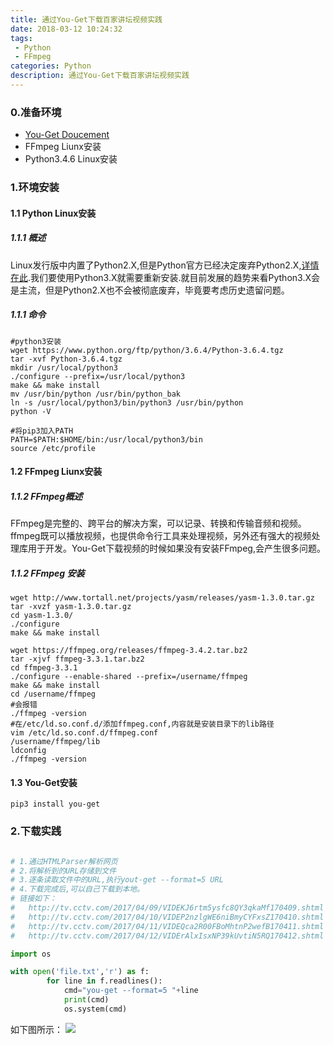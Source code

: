 ```yaml
---
title: 通过You-Get下载百家讲坛视频实践
date: 2018-03-12 10:24:32
tags: 
 - Python
 - FFmpeg
categories: Python
description: 通过You-Get下载百家讲坛视频实践
---
```


### 0.准备环境
* [You-Get Doucement](https://github.com/soimort/you-get/ "Frp Releases") 
* FFmpeg Liunx安装
* Python3.4.6 Linux安装

### 1.环境安装


#### 1.1 Python Linux安装

##### 1.1.1 概述
Linux发行版中内置了Python2.X,但是Python官方已经决定废弃Python2.X,[详情在此](https://wiki.python.org/moin/Python2orPython3).我们要使用Python3.X就需要重新安装.就目前发展的趋势来看Python3.X会是主流，但是Python2.X也不会被彻底废弃，毕竟要考虑历史遗留问题。

##### 1.1.1 命令
```Shell
#python3安装
wget https://www.python.org/ftp/python/3.6.4/Python-3.6.4.tgz
tar -xvf Python-3.6.4.tgz
mkdir /usr/local/python3
./configure --prefix=/usr/local/python3
make && make install
mv /usr/bin/python /usr/bin/python_bak
ln -s /usr/local/python3/bin/python3 /usr/bin/python
python -V

#将pip3加入PATH
PATH=$PATH:$HOME/bin:/usr/local/python3/bin
source /etc/profile
```

#### 1.2 FFmpeg Liunx安装

##### 1.1.2  FFmpeg概述
FFmpeg是完整的、跨平台的解决方案，可以记录、转换和传输音频和视频。ffmpeg既可以播放视频，也提供命令行工具来处理视频，另外还有强大的视频处理库用于开发。You-Get下载视频的时候如果没有安装FFmpeg,会产生很多问题。

##### 1.1.2  FFmpeg 安装

```shell
wget http://www.tortall.net/projects/yasm/releases/yasm-1.3.0.tar.gz
tar -xvzf yasm-1.3.0.tar.gz
cd yasm-1.3.0/
./configure
make && make install

wget https://ffmpeg.org/releases/ffmpeg-3.4.2.tar.bz2
tar -xjvf ffmpeg-3.3.1.tar.bz2
cd ffmpeg-3.3.1
./configure --enable-shared --prefix=/username/ffmpeg
make && make install
cd /username/ffmpeg
#会报错
./ffmpeg -version 
#在/etc/ld.so.conf.d/添加ffmpeg.conf,内容就是安装目录下的lib路径
vim /etc/ld.so.conf.d/ffmpeg.conf
/username/ffmpeg/lib
ldconfig 
./ffmpeg -version
```

#### 1.3 You-Get安装

```
pip3 install you-get
```

### 2.下载实践

``` python

# 1.通过HTMLParser解析网页
# 2.将解析到的URL存储到文件
# 3.逐条读取文件中的URL,执行yout-get --format=5 URL
# 4.下载完成后,可以自己下载到本地。
# 链接如下：
#   http://tv.cctv.com/2017/04/09/VIDEKJ6rtm5ysfc8QY3qkaMf170409.shtml
#   http://tv.cctv.com/2017/04/10/VIDEP2nzlgWE6niBmyCYFxsZ170410.shtml
#   http://tv.cctv.com/2017/04/11/VIDEQca2R00FBoMhtnP2wefB170411.shtml
#   http://tv.cctv.com/2017/04/12/VIDErAlxIsxNP39kUvtiN5RQ170412.shtml

import os

with open('file.txt','r') as f:
        for line in f.readlines():
            cmd="you-get --format=5 "+line
            print(cmd)
            os.system(cmd)

```
如下图所示：
![](/uploads/you-get.jpg)


